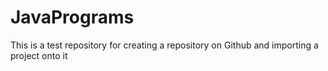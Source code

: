 # JavaPrograms
This is a test repository for creating a repository on Github and importing a project onto it
